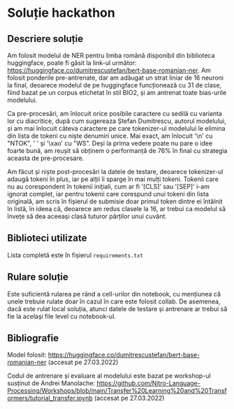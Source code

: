 # Soluție hackathon

## Descriere soluție
Am folosit modelul de NER pentru limba română disponibil din biblioteca huggingface, poate fi găsit la link-ul următor: https://huggingface.co/dumitrescustefan/bert-base-romanian-ner.
Am folosit ponderile pre-antrenate, dar am adăugat un strat liniar de 16 neuroni la final, deoarece modelul de pe huggingface funcționează cu 31 de clase, fiind bazat pe un corpus etichetat
în stil BIO2, și am antrenat toate bias-urile modelului.

Ca pre-procesări, am înlocuit orice posibile caractere cu sedilă cu varianta lor cu diacritice, după cum sugereaza Ștefan Dumitrescu, autorul modelului, și am mai înlocuit
câteva caractere pe care tokenizer-ul modelului le elimina din lista de tokeni cu niște denumiri unice. Mai exact, am înlocuit '\n' cu "NTOK", ' ' și '\xao' cu "WS". Deși
la prima vedere poate nu pare o idee foarte bună, am reușit să obținem o performanță de 76% în final cu strategia aceasta de pre-procesare.

Am făcut și niște post-procesări la datele de testare, deoarece tokenizer-ul adaugă tokeni în plus, iar pe alții îi sparge în mai mulți tokeni. Tokenii care nu au corespondent
în tokenii inițiali, cum ar fi '[CLS]' sau '[SEP]' i-am ignorat complet, iar pentru tokenii care corespund unui tokeni din lista originală, am scris în fișierul de submisie
doar primul token dintre ei întâlnit în listă, în ideea că, deoarece am redus clasele la 16, ar trebui ca modelul să învețe să dea aceeași clasă tuturor părților unui
cuvânt.

## Biblioteci utilizate
Lista completă este în fișierul ```requirements.txt```

## Rulare soluție
Este suficientă rularea pe rând a cell-urilor din notebook, cu mențiunea că unele trebuie rulate doar în cazul în care este folosit collab. De asemenea, dacă este rulat
local soluția, atunci datele de testare și antrenare ar trebui să fie la același file level cu notebook-ul.

## Bibliografie
Model folosit: https://huggingface.co/dumitrescustefan/bert-base-romanian-ner (accesat pe 27.03.2022)

Codul de antrenare și evaluare al modelului este bazat pe workshop-ul susținut de Andrei Manolache: https://github.com/Nitro-Language-Processing/Workshops/blob/main/Transfer%20Learning%20and%20Transformers/tutorial_transfer.ipynb (accesat pe 27.03.2022)
